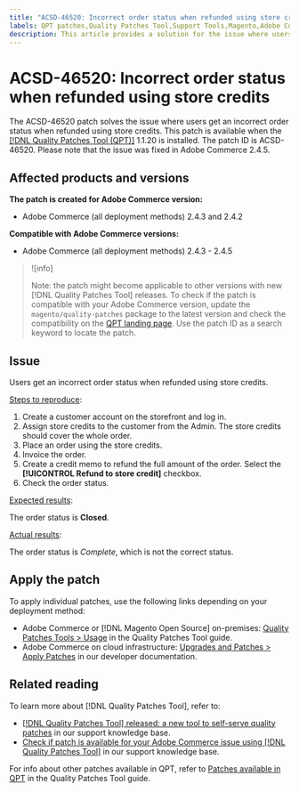 ```yaml
---
title: "ACSD-46520: Incorrect order status when refunded using store credits"
labels: QPT patches,Quality Patches Tool,Support Tools,Magento,Adobe Commerce,cloud infrastructure,on-premises,QPT 1.1.20,incorrect,order status,refund,store,credits,2.4.3,2.4.3-p1,2.4.3-p2,2.4.3-p3,2.4.4,2.4.4-p1,2.4.5
description: This article provides a solution for the issue where users get an incorrect order status when refunded using store credits.
---
```


# ACSD-46520: Incorrect order status when refunded using store credits

The ACSD-46520 patch solves the issue where users get an incorrect order status when refunded using store credits. This patch is available when the [[!DNL Quality Patches Tool (QPT)]](https://experienceleague.adobe.com/docs/commerce-knowledge-base/kb/announcements/commerce-announcements/magento-quality-patches-released-new-tool-to-self-serve-quality-patches.html?lang=en) 1.1.20 is installed. The patch ID is ACSD-46520. Please note that the issue was fixed in Adobe Commerce 2.4.5.

## Affected products and versions

**The patch is created for Adobe Commerce version:**

* Adobe Commerce (all deployment methods) 2.4.3 and 2.4.2

**Compatible with Adobe Commerce versions:**

* Adobe Commerce (all deployment methods) 2.4.3 - 2.4.5

>![info]
>
>Note: the patch might become applicable to other versions with new [!DNL Quality Patches Tool] releases. To check if the patch is compatible with your Adobe Commerce version, update the `magento/quality-patches` package to the latest version and check the compatibility on the [QPT landing page](https://experienceleague.adobe.com/tools/commerce-quality-patches/index.html). Use the patch ID as a search keyword to locate the patch.

## Issue

Users get an incorrect order status when refunded using store credits.

<u>Steps to reproduce</u>:

1. Create a customer account on the storefront and log in.
1. Assign store credits to the customer from the Admin. The store credits should cover the whole order.
1. Place an order using the store credits.
1. Invoice the order.
1. Create a credit memo to refund the full amount of the order.
    Select the **[!UICONTROL Refund to store credit]** checkbox.
1. Check the order status.

<u>Expected results</u>:

The order status is **Closed**.

<u>Actual results</u>:

The order status is *Complete*, which is not the correct status.

## Apply the patch

To apply individual patches, use the following links depending on your deployment method:

* Adobe Commerce or [!DNL Magento Open Source] on-premises: [Quality Patches Tools > Usage](https://experienceleague.adobe.com/docs/commerce-operations/tools/quality-patches-tool/usage.html) in the Quality Patches Tool guide.
* Adobe Commerce on cloud infrastructure: [Upgrades and Patches > Apply Patches](https://devdocs.magento.com/cloud/project/project-patch.html) in our developer documentation.

## Related reading

To learn more about [!DNL Quality Patches Tool], refer to:

* [[!DNL Quality Patches Tool] released: a new tool to self-serve quality patches](https://experienceleague.adobe.com/docs/commerce-knowledge-base/kb/announcements/commerce-announcements/magento-quality-patches-released-new-tool-to-self-serve-quality-patches.html?lang=en) in our support knowledge base.
* [Check if patch is available for your Adobe Commerce issue using [!DNL Quality Patches Tool]](https://experienceleague.adobe.com/docs/commerce-knowledge-base/kb/support-tools/patches/check-patch-for-magento-issue-with-magento-quality-patches.html?lang=en) in our support knowledge base.

For info about other patches available in QPT, refer to [Patches available in QPT](https://experienceleague.adobe.com/tools/commerce-quality-patches/index.html) in the Quality Patches Tool guide.
